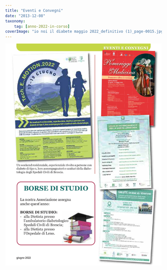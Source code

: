```yaml
---
title: "Eventi e Convegni"
date: "2013-12-08"
taxonomy: 
    tag: [anno-2022-in-corso]
coverImage: "io noi il diabete maggio 2022_definitivo (1)_page-0015.jpg"
---
```


![eventi e convegni](images/io%20noi%20il%20diabete%20maggio%202022_definitivo%20(1)_page-0015.jpg)

